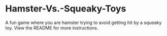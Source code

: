 # Hamster-Vs.-Squeaky-Toys
A fun game where you are hamster trying to avoid getting hit by a squeaky toy. View the README for more instructions.
